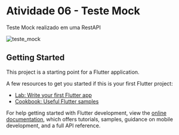 # Atividade 06 - Teste Mock

Teste Mock realizado em uma RestAPI

![teste_mock](https://user-images.githubusercontent.com/96321313/230739619-80612059-2b55-49e4-8962-23dbf7fc7b9d.png)

## Getting Started

This project is a starting point for a Flutter application.

A few resources to get you started if this is your first Flutter project:

- [Lab: Write your first Flutter app](https://docs.flutter.dev/get-started/codelab)
- [Cookbook: Useful Flutter samples](https://docs.flutter.dev/cookbook)

For help getting started with Flutter development, view the
[online documentation](https://docs.flutter.dev/), which offers tutorials,
samples, guidance on mobile development, and a full API reference.
